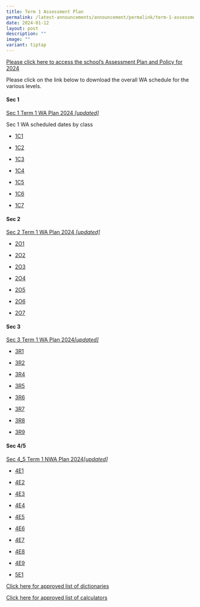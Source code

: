 ```yaml
---
title: Term 1 Assessment Plan
permalink: /latest-announcements/announcement/permalink/term-1-assessment-plan/
date: 2024-01-12
layout: post
description: ""
image: ""
variant: tiptap
---
```

<p><a href="https://www.bartleysec.moe.edu.sg/our-holistic-curriculum/instructional-programmes/assessment-matters/" rel="noopener noreferrer nofollow" target="_blank"><u>Please click here to access the school’s Assessment Plan and Policy for 2024</u></a></p><p>Please click on the link below to download the overall WA schedule for the various levels.</p><h4>Sec 1</h4><p><a href="/files/S1_2024_T1WA_19_Jan_2024.pdf" rel="noopener noreferrer nofollow" target="_blank">Sec 1 Term 1 WA Plan 2024 </a><em><a href="/files/S1_2024_T1WA_19_Jan_2024.pdf" rel="noopener noreferrer nofollow" target="_blank">[updated]</a></em></p><p>Sec 1 WA scheduled dates by class</p><ul data-tight="true" class="tight"><li><p><a href="/files/1C1_T1WA.pdf" rel="noopener noreferrer nofollow" target="_blank">1C1</a></p></li><li><p><a href="/files/1C2_T1WA.pdf" rel="noopener noreferrer nofollow" target="_blank">1C2</a></p></li><li><p><a href="/files/1C3_T1WA.pdf" rel="noopener noreferrer nofollow" target="_blank">1C3</a></p></li><li><p><a href="/files/1C4_T1WA.pdf" rel="noopener noreferrer nofollow" target="_blank">1C4</a></p></li><li><p><a href="/files/1C5_T1WA.pdf" rel="noopener noreferrer nofollow" target="_blank">1C5</a></p></li><li><p><a href="/files/1C6_T1WA.pdf" rel="noopener noreferrer nofollow" target="_blank">1C6</a></p></li><li><p><a href="/files/1C7_T1WA.pdf" rel="noopener noreferrer nofollow" target="_blank">1C7</a></p></li></ul><h4>Sec 2</h4><p><a href="/files/S2_2024_T1WA_19_Jan_2024.pdf" rel="noopener noreferrer nofollow" target="_blank">Sec 2 Term 1 WA Plan 2024 </a><em><a href="/files/S2_2024_T1WA_19_Jan_2024.pdf" rel="noopener noreferrer nofollow" target="_blank">[updated]</a></em></p><ul data-tight="true" class="tight"><li><p><a href="/files/2O1_T1WA.pdf" rel="noopener noreferrer nofollow" target="_blank">2O1</a></p></li><li><p><a href="/files/2O2_T1WA.pdf" rel="noopener noreferrer nofollow" target="_blank">2O2</a></p></li><li><p><a href="/files/2O3_T1WA.pdf" rel="noopener noreferrer nofollow" target="_blank">2O3</a></p></li><li><p><a href="/files/2O4_T1WA.pdf" rel="noopener noreferrer nofollow" target="_blank">2O4</a></p></li><li><p><a href="/files/2O5_T1WA.pdf" rel="noopener noreferrer nofollow" target="_blank">2O5</a></p></li><li><p><a href="/files/2O6_T1WA.pdf" rel="noopener noreferrer nofollow" target="_blank">2O6</a></p></li><li><p><a href="/files/2O7_T1WA.pdf" rel="noopener noreferrer nofollow" target="_blank">2O7</a></p></li></ul><h4>Sec 3</h4><p><a href="/files/S3_2024_T1WA_19_Jan_2024.pdf" rel="noopener noreferrer nofollow" target="_blank">Sec 3 Term 1 WA Plan 2024</a><em><a href="/files/S3_2024_Term_1_Weighted_Assessment__Overall_Schedule_12_Jan.pdf" rel="noopener noreferrer nofollow" target="_blank">[updated]</a></em></p><ul data-tight="true" class="tight"><li><p><a href="/files/3R1_T1WA.pdf" rel="noopener noreferrer nofollow" target="_blank">3R1</a></p></li><li><p><a href="/files/3R2_T1WA.pdf" rel="noopener noreferrer nofollow" target="_blank">3R2</a></p></li><li><p><a href="/files/3R4_T1WA.pdf" rel="noopener noreferrer nofollow" target="_blank">3R4</a></p></li><li><p><a href="/files/3R5_T1WA.pdf" rel="noopener noreferrer nofollow" target="_blank">3R5</a></p></li><li><p><a href="/files/3R6_T1WA.pdf" rel="noopener noreferrer nofollow" target="_blank">3R6</a></p></li><li><p><a href="/files/3R7_T1WA.pdf" rel="noopener noreferrer nofollow" target="_blank">3R7</a></p></li><li><p><a href="/files/3R8_T1WA.pdf" rel="noopener noreferrer nofollow" target="_blank">3R8</a></p></li><li><p><a href="/files/3R9_T1WA.pdf" rel="noopener noreferrer nofollow" target="_blank">3R9</a></p></li></ul><h4>Sec 4/5</h4><p></p><p><a href="/files/S4_5_2024_T1WA_19_Jan_2024.pdf" rel="noopener noreferrer nofollow" target="_blank">Sec 4_5 Term 1 NWA Plan 2024</a><em><a href="/files/S4_5_2024_T1WA_19_Jan_2024.pdf" rel="noopener noreferrer nofollow" target="_blank">[updated]</a></em></p><ul data-tight="true" class="tight"><li><p><a href="/files/4E1_T1_NWA.pdf" rel="noopener noreferrer nofollow" target="_blank">4E1</a></p></li><li><p><a href="/files/4E2_T1_NWA.pdf" rel="noopener noreferrer nofollow" target="_blank">4E2</a></p></li><li><p><a href="/files/4E3_T1_NWA.pdf" rel="noopener noreferrer nofollow" target="_blank">4E3</a></p></li><li><p><a href="/files/4E4_T1_NWA.pdf" rel="noopener noreferrer nofollow" target="_blank">4E4</a></p></li><li><p><a href="/files/4E5_T1_NWA.pdf" rel="noopener noreferrer nofollow" target="_blank">4E5</a></p></li><li><p><a href="/files/4E6_T1_NWA.pdf" rel="noopener noreferrer nofollow" target="_blank">4E6</a></p></li><li><p><a href="/files/4E7_T1_NWA.pdf" rel="noopener noreferrer nofollow" target="_blank">4E7</a></p></li><li><p><a href="/files/4E8_T1_NWA.pdf" rel="noopener noreferrer nofollow" target="_blank">4E8</a></p></li><li><p><a href="/files/4E9_T1_NWA.pdf" rel="noopener noreferrer nofollow" target="_blank">4E9</a></p></li><li><p><a href="/files/5E1_T1_NWA.pdf" rel="noopener noreferrer nofollow" target="_blank">5E1</a></p></li></ul><p></p><p><a href="/files/list_of_approved_mtl_dictionaries_2024_exam.pdf" rel="noopener noreferrer nofollow" target="_blank">Click here for approved list of dictionaries</a></p><p><a href="/files/guidelines_on_the_use_of_calculators_for_2024_exam__website_.pdf" rel="noopener noreferrer nofollow" target="_blank">Click here for approved list of calculators</a></p><p></p><p></p><p></p><p></p>